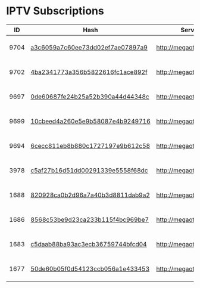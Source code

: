 # IPTV Subscriptions

| ID | Hash | Server | Username | Created | Expires |
|---|---|---|---|---|---|
| 9704 | [a3c6059a7c60ee73dd02ef7ae07897a9](https://bio.odjezdy.online/iptv/?data=a3c6059a7c60ee73dd02ef7ae07897a9) | http://megaott.live:8080 | 5456465 | 2025-03-02 22:55:11 | None |
| 9702 | [4ba2341773a356b5822616fc1ace892f](https://bio.odjezdy.online/iptv/?data=4ba2341773a356b5822616fc1ace892f) | http://megaott.live:8080 | kppQC5862GD7 | 2025-03-02 22:55:11 | None |
| 9697 | [0de60687fe24b25a52b390a44d44348c](https://bio.odjezdy.online/iptv/?data=0de60687fe24b25a52b390a44d44348c) | http://megaott.live:8080 | Ahmad100conx | 2025-03-02 22:55:10 | None |
| 9699 | [10cbeed4a260e5e9b58087e4b9249716](https://bio.odjezdy.online/iptv/?data=10cbeed4a260e5e9b58087e4b9249716) | http://megaott.live:8080 | Rehan10conx | 2025-03-02 22:55:10 | 1742917440 |
| 9694 | [6cecc811eb8b880c1727197e9b612c58](https://bio.odjezdy.online/iptv/?data=6cecc811eb8b880c1727197e9b612c58) | http://megaott.live:8080 | anwerr5 | 2025-03-02 22:55:05 | 1742752045 |
| 3978 | [c5af27b16d51dd00291339e5558f68dc](https://bio.odjezdy.online/iptv/?data=c5af27b16d51dd00291339e5558f68dc) | http://megaott.live:8080 | ZnzP8fTvHTEC | 2025-03-02 21:55:27 | None |
| 1688 | [820928ca0b2d96a7a40b3d8811dab9a2](https://bio.odjezdy.online/iptv/?data=820928ca0b2d96a7a40b3d8811dab9a2) | http://megaott.live:8080 | JRQ75txrkeyd | 2025-03-02 21:31:09 | None |
| 1686 | [8568c53be9d23ca233b115f4bc969be7](https://bio.odjezdy.online/iptv/?data=8568c53be9d23ca233b115f4bc969be7) | http://megaott.live:8080 | 8mXYEdukJm4y | 2025-03-02 21:31:04 | None |
| 1683 | [c5daab88ba93ac3ecb36759744bfcd04](https://bio.odjezdy.online/iptv/?data=c5daab88ba93ac3ecb36759744bfcd04) | http://megaott.live:8080 | gJGhqFvycXv8 | 2025-03-02 21:31:04 | None |
| 1677 | [50de60b05f0d54123ccb056a1e433453](https://bio.odjezdy.online/iptv/?data=50de60b05f0d54123ccb056a1e433453) | http://megaott.live:8080 | sEkTg8SjjaPe | 2025-03-02 21:31:03 | None |
